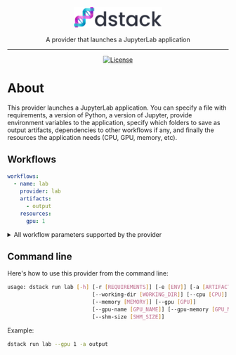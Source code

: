 <div align="center">
<img src="/docs/assets/logo.svg" width="200px"/>    

A provider that launches a JupyterLab application
______________________________________________________________________

[![License](https://img.shields.io/badge/License-Apache_2.0-blue.svg)](https://opensource.org/licenses/Apache-2.0)

</div>

# About

This provider launches a JupyterLab application. You can specify a file with requirements, a version of Python,
a version of Jupyter, provide environment variables to the application, specify which folders to save as output artifacts,
dependencies to other workflows if any, and finally the resources the application needs (CPU, GPU, memory, etc).

## Workflows

```yaml
workflows:
  - name: lab
    provider: lab
    artifacts:
      - output
    resources:
      gpu: 1
```

<details>
<summary>All workflow parameters supported by the provider</summary>

| Parameter                 | Required | Description                                                          |
|---------------------------|----------|----------------------------------------------------------------------|
| `requirements`            | No       | The list of Python packages to pre-install                           |
| `version`                 | No       | The Jupyter version                                                  |
| `python`                  | No       | The major Python version. By default, it's `3.10`.                   |
| `environment`             | No       | The list of environment variables and their values                   |
| `artifacts`               | No       | The list of output artifacts                                         |
| `resources`               | No       | The resources required to run the workflow                           |
| `resources.cpu`           | No       | The required number of CPUs                                          |
| `resources.memory`        | No       | The required amount of memory                                        |
| `resources.gpu`           | No       | The required number of GPUs                                          |
| `resources.gpu.name`      | No       | The name of the GPU brand (e.g. "V100", etc.)                        |
| `resources.gpu.count`     | No       | The required number of GPUs                                          |
| `resources.interruptible` | No       | `True` if the workflow can be interrupted. By default, it's `False`. |
</details>

## Command line

Here's how to use this provider from the command line:

```bash
usage: dstack run lab [-h] [-r [REQUIREMENTS]] [-e [ENV]] [-a [ARTIFACT]]
                           [--working-dir [WORKING_DIR]] [--cpu [CPU]]
                           [--memory [MEMORY]] [--gpu [GPU]]
                           [--gpu-name [GPU_NAME]] [--gpu-memory [GPU_MEMORY]]
                           [--shm-size [SHM_SIZE]]
```

Example:

```bash
dstack run lab --gpu 1 -a output 
```